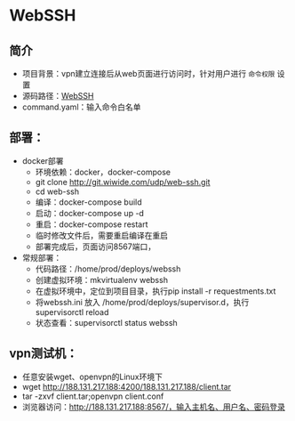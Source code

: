 # WebSSH

## 简介
* 项目背景：vpn建立连接后从web页面进行访问时，针对用户进行 `命令权限` 设置
* 源码路径：[WebSSH](https://github.com/huashengdun/webssh)
* command.yaml：输入命令白名单
## 部署：
* docker部署
  * 环境依赖：docker，docker-compose
  * git clone http://git.wiwide.com/udp/web-ssh.git
  * cd web-ssh
  * 编译：docker-compose build
  * 启动：docker-compose up -d
  * 重启：docker-compose restart
  * 临时修改文件后，需要重启编译在重启
  * 部署完成后，页面访问8567端口，
* 常规部署：
  * 代码路径：/home/prod/deploys/webssh
  * 创建虚拟环境：mkvirtualenv webssh
  * 在虚拟环境中，定位到项目目录，执行pip install -r requestments.txt
  * 将webssh.ini 放入 /home/prod/deploys/supervisor.d，执行supervisorctl reload
  * 状态查看：supervisorctl status webssh
  
## vpn测试机：
* 任意安装wget、openvpn的Linux环境下
* wget http://188.131.217.188:4200/188.131.217.188/client.tar
* tar -zxvf client.tar;openvpn client.conf
* 浏览器访问：http://188.131.217.188:8567/，输入主机名、用户名、密码登录
